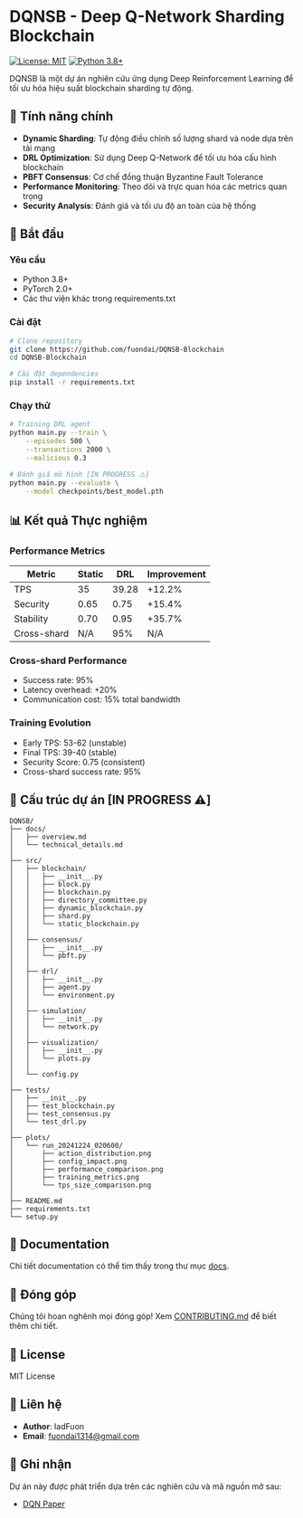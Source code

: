 # DQNSB - Deep Q-Network Sharding Blockchain

[![License: MIT](https://img.shields.io/badge/License-MIT-yellow.svg)](https://opensource.org/licenses/MIT)
[![Python 3.8+](https://img.shields.io/badge/python-3.8+-blue.svg)](https://www.python.org/downloads/)

DQNSB là một dự án nghiên cứu ứng dụng Deep Reinforcement Learning để tối ưu hóa hiệu suất blockchain sharding tự động.

## 🌟 Tính năng chính

- **Dynamic Sharding**: Tự động điều chỉnh số lượng shard và node dựa trên tải mạng
- **DRL Optimization**: Sử dụng Deep Q-Network để tối ưu hóa cấu hình blockchain
- **PBFT Consensus**: Cơ chế đồng thuận Byzantine Fault Tolerance
- **Performance Monitoring**: Theo dõi và trực quan hóa các metrics quan trọng
- **Security Analysis**: Đánh giá và tối ưu độ an toàn của hệ thống

## 🚀 Bắt đầu

### Yêu cầu

- Python 3.8+
- PyTorch 2.0+
- Các thư viện khác trong requirements.txt

### Cài đặt

```bash
# Clone repository
git clone https://github.com/fuondai/DQNSB-Blockchain
cd DQNSB-Blockchain

# Cài đặt dependencies
pip install -r requirements.txt
```

### Chạy thử

```bash
# Training DRL agent
python main.py --train \
    --episodes 500 \
    --transactions 2000 \
    --malicious 0.3

# Đánh giá mô hình [IN PROGRESS ⚠️]
python main.py --evaluate \
    --model checkpoints/best_model.pth
```

## 📊 Kết quả Thực nghiệm

### Performance Metrics

| Metric      | Static | DRL   | Improvement |
| ----------- | ------ | ----- | ----------- |
| TPS         | 35     | 39.28 | +12.2%      |
| Security    | 0.65   | 0.75  | +15.4%      |
| Stability   | 0.70   | 0.95  | +35.7%      |
| Cross-shard | N/A    | 95%   | N/A         |

### Cross-shard Performance

- Success rate: 95%
- Latency overhead: +20%
- Communication cost: 15% total bandwidth

### Training Evolution

- Early TPS: 53-62 (unstable)
- Final TPS: 39-40 (stable)
- Security Score: 0.75 (consistent)
- Cross-shard success rate: 95%

## 🔧 Cấu trúc dự án [IN PROGRESS ⚠️]

```
DQNSB/
├── docs/
│   ├── overview.md
│   └── technical_details.md
│
├── src/
│   ├── blockchain/
│   │   ├── __init__.py
│   │   ├── block.py
│   │   ├── blockchain.py
│   │   ├── directory_committee.py
│   │   ├── dynamic_blockchain.py
│   │   ├── shard.py
│   │   └── static_blockchain.py
│   │
│   ├── consensus/
│   │   ├── __init__.py
│   │   └── pbft.py
│   │
│   ├── drl/
│   │   ├── __init__.py
│   │   ├── agent.py
│   │   └── environment.py
│   │
│   ├── simulation/
│   │   ├── __init__.py
│   │   └── network.py
│   │
│   ├── visualization/
│   │   ├── __init__.py
│   │   └── plots.py
│   │
│   └── config.py
│
├── tests/
│   ├── __init__.py
│   ├── test_blockchain.py
│   ├── test_consensus.py
│   └── test_drl.py
│
├── plots/
│   └── run_20241224_020600/
│       ├── action_distribution.png
│       ├── config_impact.png
│       ├── performance_comparison.png
│       ├── training_metrics.png
│       └── tps_size_comparison.png
│
├── README.md
├── requirements.txt
└── setup.py
```

## 📖 Documentation

Chi tiết documentation có thể tìm thấy trong thư mục [docs](docs/).

## 🤝 Đóng góp

Chúng tôi hoan nghênh mọi đóng góp! Xem [CONTRIBUTING.md](CONTRIBUTING.md) để biết thêm chi tiết.

## 📝 License

MIT License

## 📧 Liên hệ

- **Author**: IadFuon
- **Email**: fuondai1314@gmail.com

## 🙏 Ghi nhận

Dự án này được phát triển dựa trên các nghiên cứu và mã nguồn mở sau:

- [DQN Paper](https://ieeexplore.ieee.org/document/9133069)
